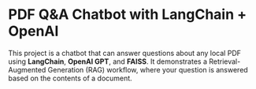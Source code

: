 # PDF Q&A Chatbot with LangChain + OpenAI

This project is a chatbot that can answer questions about any local PDF using **LangChain**, **OpenAI GPT**, and **FAISS**. It demonstrates a Retrieval-Augmented Generation (RAG) workflow, where your question is answered based on the contents of a document.
